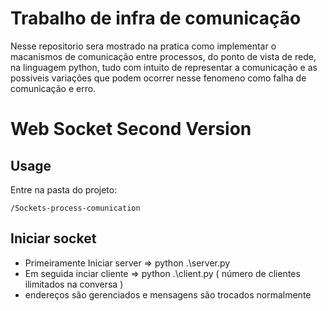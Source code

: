 # Trabalho de infra de comunicação 

Nesse repositorio sera mostrado na pratica como implementar o macanismos de comunicação entre processos, do ponto de vista de rede, na linguagem python, tudo com intuito de representar a comunicação e as possiveis variações que podem ocorrer nesse fenomeno como falha de comunicação e erro.




# Web Socket Second Version


## Usage

Entre na pasta do projeto:
```
/Sockets-process-comunication
```

## Iniciar socket 
- Primeiramente Iniciar server => python .\server.py
- Em seguida inciar cliente => python .\client.py ( número de clientes ilimitados na conversa )
- endereços são gerenciados e mensagens são trocados normalmente
